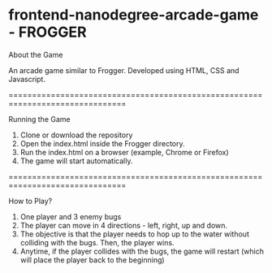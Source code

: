 frontend-nanodegree-arcade-game - FROGGER
=========================================

About the Game

An arcade game similar to Frogger. Developed using HTML, CSS and Javascript.

===============================================================================

Running the Game

1. Clone or download the repository
2. Open the index.html inside the Frogger directory.
3. Run the index.html on a browser (example, Chrome or Firefox)
4. The game will start automatically.

===============================================================================

How to Play?

1. One player and 3 enemy bugs
2. The player can move in 4 directions - left, right, up and down.
3. The objective is that the player needs to hop up to the water without colliding with the bugs. Then, the player wins.
4. Anytime, if the player collides with the bugs, the game will restart (which will place the player back to the beginning)

